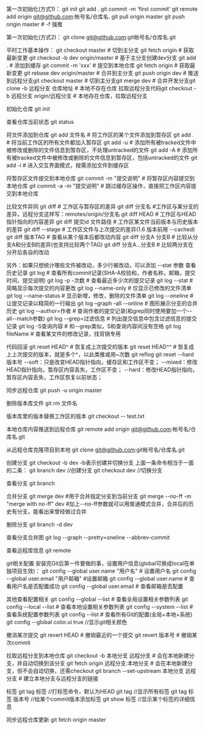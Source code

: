 第一次初始化(方式1)：
git init git add . git commit -m 'first commit' git remote add origin git@github.com:帐号名/仓库名. git pull origin master git push origin master # -f 强推

第一次初始化(方式2)：
git clone git@github.com:git帐号名/仓库名.git

平时工作基本操作：
git checkout master # 切到主分支 git fetch origin # 获取最新变更 git checkout -b dev origin/master # 基于主分支创建dev分支 git add . # 添加到缓存 git commit -m 'xxx' # 提交到本地仓库 git fetch origin # 获取最新变更 git rebase dev origin/master # 合并到主分支 git push origin dev # 推送到远程分支git checkout master # 切到主分支git merge dev # 合并开发分支git clone -b 远程分支 仓库地址 # 本地不存在仓库 拉取远程分支代码git checkout -b 远程分支 origin/远程分支 # 本地存在仓库，拉取远程分支

初始化仓库
git init

查看仓库当前状态
git status

将文件添加到仓库
git add 文件名 # 将工作区的某个文件添加到暂存区 git add . # 将当前工作区的所有文件都加入暂存区 git add -u # 添加所有被tracked文件中被修改或删除的文件信息到暂存区，不处理untracked的文件 git add -A # 添加所有被tracked文件中被修改或删除的文件信息到暂存区，包括untracked的文件 git add -i # 进入交互界面模式，按需添加文件到缓存区

将暂存区文件提交到本地仓库
git commit -m "提交说明" # 将暂存区内容提交到本地仓库 git commit -a -m "提交说明" # 跳过缓存区操作，直接把工作区内容提交到本地仓库

比较文件异同
git diff # 工作区与暂存区的差异 git diff 分支名 #工作区与某分支的差异，远程分支这样写：remotes/origin/分支名 git diff HEAD # 工作区与HEAD指针指向的内容差异 git diff 提交id 文件路径 # 工作区某文件当前版本与历史版本的差异 git diff --stage # 工作区文件与上次提交的差异(1.6 版本前用 --cached) git diff 版本TAG # 查看从某个版本后都改动内容 git diff 分支A 分支B # 比较从分支A和分支B的差异(也支持比较两个TAG) git diff 分支A...分支B # 比较两分支在分开后各自的改动

另外：如果只想统计哪些文件被改动，多少行被改动，可以添加 --stat 参数
查看历史记录
git log # 查看所有commit记录(SHA-A校验和，作者名称，邮箱，提交时间，提交说明) git log -p -次数 # 查看最近多少次的提交记录 git log --stat # 简略显示每次提交的内容更改 git log --name-only # 仅显示已修改的文件清单 git log --name-status # 显示新增，修改，删除的文件清单 git log --oneline # 让提交记录以精简的一行输出 git log –graph –all --online # 图形展示分支的合并历史 git log --author=作者 # 查询作者的提交记录(和grep同时使用要加一个--all--match参数) git log --grep=过滤信息 # 列出提交信息中包含过滤信息的提交记录 git log -S查询内容 # 和--grep类似，S和查询内容间没有空格 git log fileName # 查看某文件的修改记录，找背锅专用

代码回滚
git reset HEAD^ # 恢复成上次提交的版本 git reset HEAD^^ # 恢复成上上次提交的版本，就是多个^，以此类推或用~次数 git reflog git reset --hard 版本号 --soft：只是改变HEAD指针指向，缓存区和工作区不变； --mixed：修改HEAD指针指向，暂存区内容丢失，工作区不变； --hard：修改HEAD指针指向，暂存区内容丢失，工作区恢复以前状态；

同步远程仓库
git push -u origin master

删除版本库文件
git rm 文件名

版本库里的版本替换工作区的版本
git checkout -- test.txt

本地仓库内容推送到远程仓库
git remote add origin git@github.com:帐号名/仓库名.git

从远程仓库克隆项目到本地
git clone git@github.com:git帐号名/仓库名.git

创建分支
git checkout -b dev -b表示创建并切换分支 上面一条命令相当于一面的二条： git branch dev //创建分支 git checkout dev //切换分支

查看分支
git branch

合并分支
git merge dev #用于合并指定分支到当前分支 git merge --no-ff -m "merge with no-ff" dev #加上--no-ff参数就可以用普通模式合并，合并后的历史有分支，能看出来曾经做过合并

删除分支
git branch -d dev

查看分支合并图
git log --graph --pretty=oneline --abbrev-commit

查看远程库信息
git remote

git相关配置
安装完Git后第一件要做的事，设置用户信息(global可换成local在单独项目生效)：
git config --global user.name "用户名" # 设置用户名 git config --global user.email "用户邮箱" #设置邮箱 git config --global user.name # 查看用户名是否配置成功 git config --global user.email # 查看邮箱是否配置

其他查看配置相关
git config --global --list # 查看全局设置相关参数列表 git config --local --list # 查看本地设置相关参数列表 git config --system --list # 查看系统配置参数列表 git config --list # 查看所有Git的配置(全局+本地+系统) git config --global color.ui true //显示git相关颜色

撤消某次提交
git revert HEAD # 撤销最近的一个提交 git revert 版本号 # 撤销某次commit

拉取远程分支到本地仓库
git checkout -b 本地分支 远程分支 # 会在本地新建分支，并自动切换到该分支 git fetch origin 远程分支:本地分支 # 会在本地新建分支，但不会自动切换，还需checkout git branch --set-upstream 本地分支 远程分支 # 建立本地分支与远程分支的链接

标签
git tag 标签 //打标签命令，默认为HEAD git tag //显示所有标签 git tag 标签 版本号 //给某个commit版本添加标签 git show 标签 //显示某个标签的详细信息

同步远程仓库更新
git fetch origin master